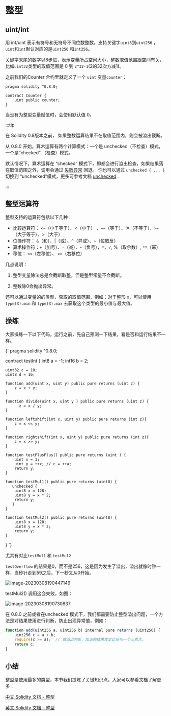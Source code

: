 # 整型

## uint/int

用 int/uint 表示有符号和无符号不同位数整数。支持关键字`uint8`到`uint256` ，`uint`和`int`默认对应的是`uint256` 和`int256`。

关键字末尾的数字以8步进，表示变量所占空间大小，整数取值范围跟空间有关， 比如`uint32`类型的取值范围是 0 到 `2^32-1`(2的32次方减1)。



之前我们的Counter 合约里就定义了一个 `uint` 变量`counter`：

```
pragma solidity ^0.8.0;

contract Counter {
    uint public counter;
}
```



当没有为整型变量赋值时，会使用默认值 0。



:::tip

在 Solidity 0.8版本之前， 如果整数运算结果不在取值范围内，则会被溢出截断。 

从 0.8.0 开始，算术运算有两个计算模式：一个是 unchecked（不检查）模式，一个是”checked” （检查）模式。 

默认情况下，算术运算在 “checked” 模式下，即都会进行溢出检查，如果结果落在取值范围之外，调用会通过 [失败异常](https://learnblockchain.cn/docs/solidity/control-structures.html#assert-and-require) 回退。 你也可以通过 `unchecked { ... }` 切换到 “unchecked”模式，更多可参考文档 [unchecked](https://learnblockchain.cn/docs/solidity/control-structures.html#unchecked) .

:::



## 整型运算符



整型支持的运算符包括以下几种：



* 比较运算符： `<=`（小于等于）、<（小于） 、`==`（等于）、!=（不等于）、`>=`（大于等于）、>（大于）
* 位操作符： `&`（和）、|（或）、`^`（异或）、`~`（位取反） 
* 算术操作符：`+`（加号）、`-`（减）、-（负号），`*`，`/`,  %（取余数）, `**`（幂）
* 移位： `<<`（左移位）、 `>>`（右移位）



几点说明：

1. 整型变量除法总是会截断取整，但是整型常量不会截断。

2. 整数除0会抛出异常。

   



还可以通过变量的的类型，获取的取值范围，例如：对于整形 `X`，可以使用 `type(X).min` 和 `type(X).max` 去获取这个类型的最小值与最大值。


## 操练

大家操练一下以下代码，运行之前，先自己预测一下结果，看是否和运行结果不一样。


<SolidityEditor language="solidity">
{`
pragma solidity ^0.8.0;
    
contract testInt {
    int8 a = -1;
    int16 b = 2;
    
    uint32 c = 10;
    uint8 d = 16;
    
    function add(uint x, uint y) public pure returns (uint z) {
        z = x + y;
    }
    
    function divide(uint x, uint y ) public pure returns (uint z) {
          z = x / y;
    }
    
    function leftshift(int x, uint y) public pure returns (int z){
        z = x << y;
    }
    
    function rightshift(int x, uint y) public pure returns (int z){
        z = x >> y;
    }
    
    function testPlusPlus() public pure returns (uint ) {
        uint x = 1;
        uint y = ++x; // c = ++a;
        return y;
    }
    
    function testMul1() public pure returns (uint8) {
       unchecked {
        uint8 x = 128;
        uint8 y = x * 2;
        return y;
       }
    }
    
    function testMul2() public pure returns (uint8) {
        uint8 x = 128;
        uint8 y = x * 2;
        return y;
    }
    
}
`}
</SolidityEditor>
  
  
  
尤其有对比`testMul1` 和 `testMul2` 





`testOverflow`  的结果是0，而不是256，这是因为发生了溢出，溢出就像时钟一样，当秒针走到59之后，下一秒又从0开始。



![image-20230308190447149](https://img.learnblockchain.cn/pics/20230308190448.png)





testMul2() 调用这会失败，如图：

![image-20230308190730837](https://img.learnblockchain.cn/pics/20230308190731.png)



在 0.8.0 之前或者在unchecked 模式下，我们都需要防止整型溢出问题，一个方法是对结果使用进行判断，防止出现异常值，例如：

```js
function add(uint256 a, uint256 b) internal pure returns (uint256) {
    uint256 c = a + b;
    require(c >= a);  // 做溢出判断，加法的结果肯定比任何一个元素大。
    return c;
}
```



## 小结



整型是使用最多的类型，本节我们提炼了关键知识点，大家可以参看文档了解更多：

[中文 Solidity 文档 - 整型](https://learnblockchain.cn/docs/solidity/types.html#integers)

[英文 Solidity 文档 - 整型](https://docs.soliditylang.org/en/v0.8.19/types.html#integers)











